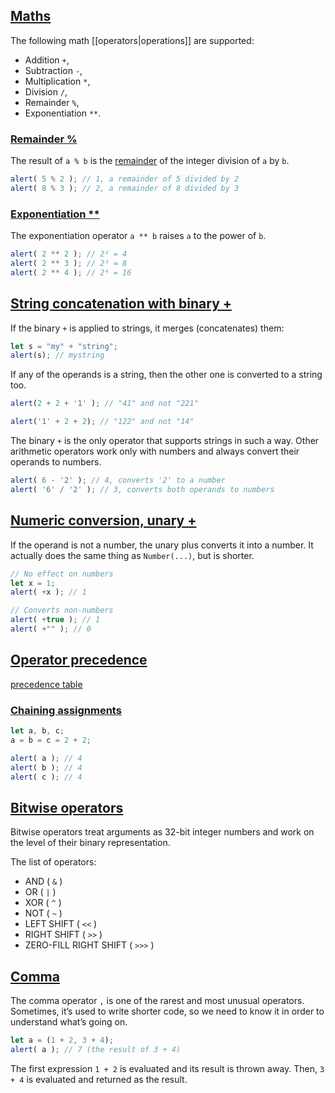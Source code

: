 ## [Maths](https://javascript.info/operators#maths)

The following math [[operators|operations]] are supported:

-   Addition `+`,
-   Subtraction `-`,
-   Multiplication `*`,
-   Division `/`,
-   Remainder `%`,
-   Exponentiation `**`.

### [Remainder %](https://javascript.info/operators#remainder)

The result of `a % b` is the [remainder](https://en.wikipedia.org/wiki/Remainder) of the integer division of `a` by `b`.

```js
alert( 5 % 2 ); // 1, a remainder of 5 divided by 2 
alert( 8 % 3 ); // 2, a remainder of 8 divided by 3
```

### [Exponentiation **](https://javascript.info/operators#exponentiation)

The exponentiation operator `a ** b` raises `a` to the power of `b`.

```js
alert( 2 ** 2 ); // 2² = 4 
alert( 2 ** 3 ); // 2³ = 8 
alert( 2 ** 4 ); // 2⁴ = 16
```

## [String concatenation with binary +](https://javascript.info/operators#string-concatenation-with-binary)

If the binary `+` is applied to strings, it merges (concatenates) them:

```js
let s = "my" + "string"; 
alert(s); // mystring
```

 If any of the operands is a string, then the other one is converted to a string too.

 ```js
alert(2 + 2 + '1' ); // "41" and not "221"
 ```

 ```js
 alert('1' + 2 + 2); // "122" and not "14"
```

The binary `+` is the only operator that supports strings in such a way. Other arithmetic operators work only with numbers and always convert their operands to numbers.

```js
alert( 6 - '2' ); // 4, converts '2' to a number 
alert( '6' / '2' ); // 3, converts both operands to numbers
```

## [Numeric conversion, unary +](https://javascript.info/operators#numeric-conversion-unary)

If the operand is not a number, the unary plus converts it into a number.
It actually does the same thing as `Number(...)`, but is shorter.

```js
// No effect on numbers 
let x = 1; 
alert( +x ); // 1

// Converts non-numbers 
alert( +true ); // 1 
alert( +"" ); // 0
```

## [Operator precedence](https://javascript.info/operators#operator-precedence)

[precedence table](https://developer.mozilla.org/en-US/docs/Web/JavaScript/Reference/Operators/Operator_Precedence)

### [Chaining assignments](https://javascript.info/operators#chaining-assignments)

```js
let a, b, c; 
a = b = c = 2 + 2;

alert( a ); // 4 
alert( b ); // 4 
alert( c ); // 4
```

## [Bitwise operators](https://javascript.info/operators#bitwise-operators)

Bitwise operators treat arguments as 32-bit integer numbers and work on the level of their binary representation.

The list of operators:

-   AND ( `&` )
-   OR ( `|` )
-   XOR ( `^` )
-   NOT ( `~` )
-   LEFT SHIFT ( `<<` )
-   RIGHT SHIFT ( `>>` )
-   ZERO-FILL RIGHT SHIFT ( `>>>` )

## [Comma](https://javascript.info/operators#comma)

The comma operator `,` is one of the rarest and most unusual operators. Sometimes, it’s used to write shorter code, so we need to know it in order to understand what’s going on.

```js
let a = (1 + 2, 3 + 4);
alert( a ); // 7 (the result of 3 + 4)
```

The first expression `1 + 2` is evaluated and its result is thrown away. Then, `3 + 4` is evaluated and returned as the result.